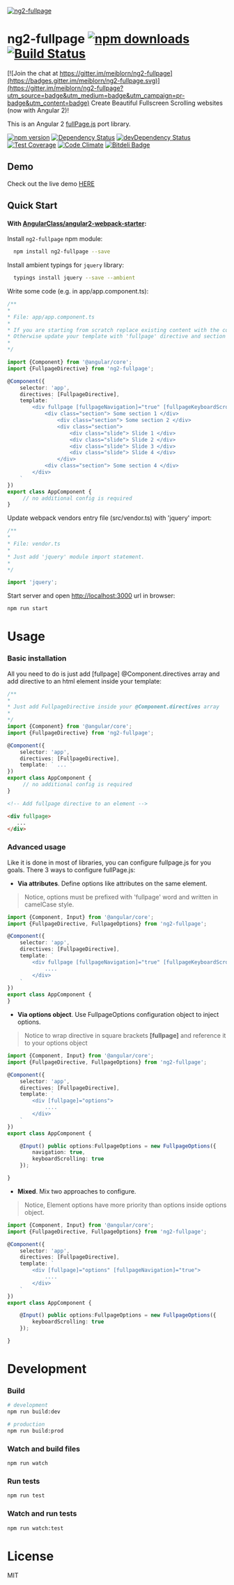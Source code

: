 [![ng2-fullpage](https://raw.githubusercontent.com/meiblorn/ng2-fullpage/develop/logo.png)](https://github.com/meiblorn/ng2-fullpage)
# ng2-fullpage [![npm downloads](https://img.shields.io/npm/dm/ng2-fullpage.svg)](https://npmjs.org/ng2-fullpage)[![Build Status](https://travis-ci.org/meiblorn/ng2-fullpage.svg?branch=master)](https://travis-ci.org/meiblorn/ng2-fullpage)

[![Join the chat at https://gitter.im/meiblorn/ng2-fullpage](https://badges.gitter.im/meiblorn/ng2-fullpage.svg)](https://gitter.im/meiblorn/ng2-fullpage?utm_source=badge&utm_medium=badge&utm_campaign=pr-badge&utm_content=badge)
Create Beautiful Fullscreen Scrolling websites (now with Angular 2)!

This is an Angular 2 [fullPage.js](https://github.com/alvarotrigo/fullPage.js) port library.
  
[![npm version](https://badge.fury.io/js/ng2-fullpage.svg)](https://badge.fury.io/js/ng2-fullpage)
[![Dependency Status](https://david-dm.org/meiblorn/ng2-fullpage.svg)](https://david-dm.org/meiblorn/ng2-fullpage)
[![devDependency Status](https://david-dm.org/meiblorn/ng2-fullpage/dev-status.svg)](https://david-dm.org/meiblorn/ng2-fullpage#info=devDependencies)
[![Test Coverage](https://codeclimate.com/github/meiblorn/ng2-fullpage/badges/coverage.svg)](https://codeclimate.com/github/meiblorn/ng2-fullpage/coverage)
[![Code Climate](https://codeclimate.com/github/meiblorn/ng2-fullpage/badges/gpa.svg)](https://codeclimate.com/github/meiblorn/ng2-fullpage)
[![Bitdeli Badge](https://d2weczhvl823v0.cloudfront.net/meiblorn/ng2-fullpage/trend.png)](https://bitdeli.com/free "Bitdeli Badge")

## Demo

Check out the live demo [HERE](http://meiblorn.github.io/ng2-fullpage)

## Quick Start

#### With [AngularClass/angular2-webpack-starter](https://github.com/AngularClass/angular2-webpack-starter):
Install `ng2-fullpage` npm module:
```bash
  npm install ng2-fullpage --save
```  
Install ambient typings for `jquery` library:
```bash
  typings install jquery --save --ambient
```
Write some code (e.g. in app/app.component.ts):
```typescript
/**
* 
* File: app/app.component.ts
* 
* If you are starting from scratch replace existing content with the code below
* Otherwise update your template with 'fullpage' directive and section div-blocks.
* 
*/

import {Component} from '@angular/core';
import {FullpageDirective} from 'ng2-fullpage';

@Component({
    selector: 'app',
    directives: [FullpageDirective],
    template: `
        <div fullpage [fullpageNavigation]="true" [fullpageKeyboardScrolling]="true">
            <div class="section"> Some section 1 </div>
                <div class="section"> Some section 2 </div>
                <div class="section">
                    <div class="slide"> Slide 1 </div>
                    <div class="slide"> Slide 2 </div>
                    <div class="slide"> Slide 3 </div>
                    <div class="slide"> Slide 4 </div>
                </div>
            <div class="section"> Some section 4 </div>
        </div>
    `
})
export class AppComponent {
     // no additional config is required
}
```
Update webpack vendors entry file (src/vendor.ts) with 'jquery' import:

```typescript
/**
* 
* File: vendor.ts
* 
* Just add 'jquery' module import statement.
* 
*/

import 'jquery';

```

Start server and open [http://localhost:3000](http://localhost:3000) url in browser:
```bash
npm run start
```

# Usage

### Basic installation

All you need to do is just add [fullpage] @Component.directives array 
and add directive to an html element inside your template:

```typescript
/**
* 
* Just add FullpageDirective inside your @Component.directives array
* 
*/
import {Component} from '@angular/core';
import {FullpageDirective} from 'ng2-fullpage';

@Component({
    selector: 'app',
    directives: [FullpageDirective],
    template: ` ... `
})
export class AppComponent {
     // no additional config is required
}
```

```html
<!-- Add fullpage directive to an element -->

<div fullpage>
   ...
</div>
```

### Advanced usage

Like it is done in most of libraries, you can configure fullpage.js for you goals.
There 3 ways to configure fullPage.js:

- **Via attributes**. Define options like attributes on the same element. 
> Notice, options must be prefixed with 'fullpage' word and written in camelCase style.

```typescript
import {Component, Input} from '@angular/core';
import {FullpageDirective, FullpageOptions} from 'ng2-fullpage';

@Component({
    selector: 'app',
    directives: [FullpageDirective],
    template: `
        <div fullpage [fullpageNavigation]="true" [fullpageKeyboardScrolling]="true">
            ....
        </div>  
    `
})
export class AppComponent {
}
```
- **Via options object**. Use FullpageOptions configuration object to inject options. 
> Notice to wrap directive in square brackets **[fullpage]** and reference it to your options object

```typescript
import {Component, Input} from '@angular/core';
import {FullpageDirective, FullpageOptions} from 'ng2-fullpage';

@Component({
    selector: 'app',
    directives: [FullpageDirective],
    template: `
        <div [fullpage]="options">
            ....
        </div>
    `
})
export class AppComponent {

    @Input() public options:FullpageOptions = new FullpageOptions({
        navigation: true,
        keyboardScrolling: true
    });

}
```
- **Mixed**. Mix two approaches to configure. 
> Notice, Element options have more priority than options inside options object.

```typescript
import {Component, Input} from '@angular/core';
import {FullpageDirective, FullpageOptions} from 'ng2-fullpage';

@Component({
    selector: 'app',
    directives: [FullpageDirective],
    template: `
        <div [fullpage]="options" [fullpageNavigation]="true">
            ....
        </div>
    `
})
export class AppComponent {

    @Input() public options:FullpageOptions = new FullpageOptions({
        keyboardScrolling: true
    });

}
```

# Development

### Build
```bash
# development
npm run build:dev

# production
npm run build:prod
```
### Watch and build files
```bash
npm run watch
```
### Run tests
```bash
npm run test
```
### Watch and run tests
```bash
npm run watch:test
```

# License

MIT
